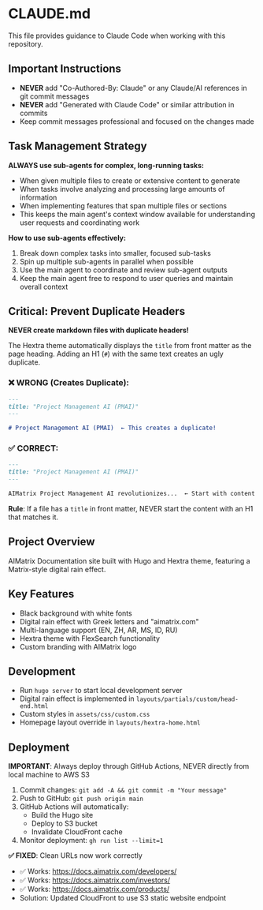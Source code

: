 # CLAUDE.md

This file provides guidance to Claude Code when working with this repository.

## Important Instructions

- **NEVER** add "Co-Authored-By: Claude" or any Claude/AI references in git commit messages
- **NEVER** add "Generated with Claude Code" or similar attribution in commits
- Keep commit messages professional and focused on the changes made

## Task Management Strategy

**ALWAYS use sub-agents for complex, long-running tasks:**
- When given multiple files to create or extensive content to generate
- When tasks involve analyzing and processing large amounts of information
- When implementing features that span multiple files or sections
- This keeps the main agent's context window available for understanding user requests and coordinating work

**How to use sub-agents effectively:**
1. Break down complex tasks into smaller, focused sub-tasks
2. Spin up multiple sub-agents in parallel when possible
3. Use the main agent to coordinate and review sub-agent outputs
4. Keep the main agent free to respond to user queries and maintain overall context

## Critical: Prevent Duplicate Headers

**NEVER create markdown files with duplicate headers!**

The Hextra theme automatically displays the `title` from front matter as the page heading. 
Adding an H1 (`#`) with the same text creates an ugly duplicate.

### ❌ WRONG (Creates Duplicate):
```markdown
---
title: "Project Management AI (PMAI)"
---

# Project Management AI (PMAI)  ← This creates a duplicate!
```

### ✅ CORRECT:
```markdown
---
title: "Project Management AI (PMAI)"
---

AIMatrix Project Management AI revolutionizes...  ← Start with content directly
```

**Rule**: If a file has a `title` in front matter, NEVER start the content with an H1 that matches it.

## Project Overview

AIMatrix Documentation site built with Hugo and Hextra theme, featuring a Matrix-style digital rain effect.

## Key Features

- Black background with white fonts
- Digital rain effect with Greek letters and "aimatrix.com"
- Multi-language support (EN, ZH, AR, MS, ID, RU)
- Hextra theme with FlexSearch functionality
- Custom branding with AIMatrix logo

## Development

- Run `hugo server` to start local development server
- Digital rain effect is implemented in `layouts/partials/custom/head-end.html`
- Custom styles in `assets/css/custom.css`
- Homepage layout override in `layouts/hextra-home.html`

## Deployment

**IMPORTANT**: Always deploy through GitHub Actions, NEVER directly from local machine to AWS S3

1. Commit changes: `git add -A && git commit -m "Your message"`
2. Push to GitHub: `git push origin main`
3. GitHub Actions will automatically:
   - Build the Hugo site
   - Deploy to S3 bucket
   - Invalidate CloudFront cache
4. Monitor deployment: `gh run list --limit=1`

**✅ FIXED**: Clean URLs now work correctly
- ✅ Works: https://docs.aimatrix.com/developers/
- ✅ Works: https://docs.aimatrix.com/investors/
- ✅ Works: https://docs.aimatrix.com/products/
- Solution: Updated CloudFront to use S3 static website endpoint